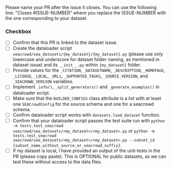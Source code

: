 Please name your PR after the issue it closes. You can use the following line: "Closes #ISSUE-NUMBER" where you replace the ISSUE-NUMBER with the one corresponding to your dataset.

### Checkbox
- [ ] Confirm that this PR is linked to the dataset issue.
- [ ] Create the dataloader script `seacrowd/sea_datasets/{my_dataset}/{my_dataset}.py` (please use only lowercase and underscore for dataset folder naming, as mentioned in dataset issue) and its `__init__.py` within `{my_dataset}` folder.
- [ ] Provide values for the `_CITATION`, `_DATASETNAME`, `_DESCRIPTION`, `_HOMEPAGE`, `_LICENSE`, `_LOCAL`, `_URLs`, `_SUPPORTED_TASKS`, `_SOURCE_VERSION`, and `_SEACROWD_VERSION` variables.
- [ ] Implement `_info()`, `_split_generators()` and `_generate_examples()` in dataloader script.
- [ ] Make sure that the `BUILDER_CONFIGS` class attribute is a list with at least one `SEACrowdConfig` for the source schema and one for a seacrowd schema.
- [ ] Confirm dataloader script works with `datasets.load_dataset` function.
- [ ] Confirm that your dataloader script passes the test suite run with `python -m tests.test_seacrowd seacrowd/sea_datasets/<my_dataset>/<my_dataset>.py` or `python -m tests.test_seacrowd seacrowd/sea_datasets/<my_dataset>/<my_dataset>.py --subset_id {subset_name_without_source_or_seacrowd_suffix}`.
- [ ] If my dataset is local, I have provided an output of the unit-tests in the PR (please copy paste). This is OPTIONAL for public datasets, as we can test these without access to the data files.
